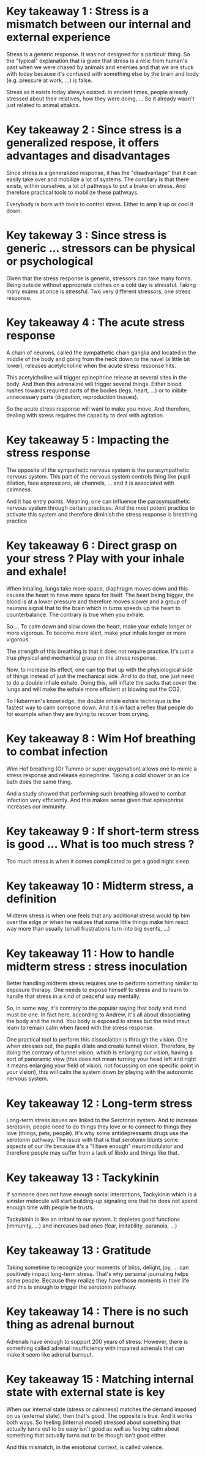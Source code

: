 # Key takeaway 1 : Stress is a mismatch between our internal and external experience
Stress is a generic response. It was not designed for a particulr thing. So the "typical" explanation that is given that stress is a relic from human's past when we were chased by animals and enemies and that we are stuck with today because it's confused with something else by the brain and body (e.g. pressure at work, ...) is false.

Stress as it exists today always existed. In ancient times, people already stressed about their relatives, how they were doing, ... So it already wasn't just related to animal attakcs. 

# Key takeaway 2 : Since stress is a generalized respose, it offers advantages and disadvantages
Since stress is a generalized response, it has the "disadvantage" that it can easily take over and mobilize a lot of systems. The corollary is that there exists, within ourselves, a lot of pathways to put a brake on stress. And therefore practical tools to mobilize these pathways. 

Everybody is born with tools to control stress. Either to amp it up or cool it down.

# Key takeway 3 : Since stress is generic ... stressors can be physical or psychological
Given that the stress response is generic, stressors can take many forms. Being outside without appropriate clothes on a cold day is stressful. Taking many exams at once is stressful. Two very different stressors, one stress response.

# Key takeaway 4 : The acute stress response
A chain of neurons, called the sympathetic chain ganglia and located in the middle of the body and going from the neck down to the navel (a little bit lower), releases acetylcholine when the acute stress response hits. 

This acetylcholine will trigger epinephrine release at several sites in the body. And then this adrenaline will trigger several things. Either blood rushes towards required parts of the bodies (legs, heart, ...) or to inibite unnecessary parts (digestion, reproduction tissues). 

So the acute stress response will want to make you move. And therefore, dealing with stress requires the capacity to deal with agitation. 

# Key takeaway 5 : Impacting the stress response
The opposite of the sympathetic nervous system is the parasympathetic nervous system. This part of the nervous system controls thing like pupil dilation, face expressions, air channels, ... and it is associated with calmness.

And it has entry points. Meaning, one can influence the parasympathetic nervous system through certain practices. And the most potent practice to activate this system and therefore diminish the stress response is breathing practice

# Key takeaway 6 : Direct grasp on your stress ? Play with your inhale and exhale!
When inhaling, lungs take more space, diaphragm moves down and this causes the heart to have more space for itself. The heart being bigger, the blood is at a lower pressure and therefore moves slower and a group of neurons signal that to the brain which in turns speeds up the heart to counterbalance. The contrary is true when you exhale. 

So ... To calm down and slow down the heart, make your exhale longer or more vigorous. To become more alert, make your inhale longer or more vigorous.

The strength of this breathing is that it does not require practice. It's just a true physical and mechanical grasp on the stress response.

Now, to increase its effect, one can top that up with the physiological side of things instead of just the mechanical side. And to do that, one just need to do a double inhale exhale. Doing this, will inflate the sacks that cover the lungs and will make the exhale more efficient at blowing out the CO2. 

To Huberman's knowledge, the double inhale exhale technique is the fastest way to calm someone down. And it's in fact a reflex that people do for example when they are trying to recover from crying.

# Key takeaway 8 : Wim Hof breathing to combat infection
Wim Hof breathing (Or Tummo or super oxygenation) allows one to mimic a stress response and release epinephrine. Taking a cold shower or an ice bath does the same thing. 

And a study showed that performing such breathing allowed to combat infection very efficiently. And this makes sense given that epinephrine increases our immunity. 

# Key takeaway 9 : If short-term stress is good ... What is too much stress ?
Too much stress is when it comes complicated to get a good night sleep.

# Key takeaway 10 : Midterm stress, a definition 
Midterm stress is when one feels that any additional stress would tip him over the edge or when he realizes that some little things make him react way more than usually (small frustrations turn into big events, ...)

# Key takeaway 11 : How to handle midterm stress : stress inoculation
Better handling midterm stress requires one to perform something similar to exposure therapy.
One needs to expose himself to stress and to learn to handle that stress in a kind of peaceful way mentally. 

So, in some way, it's contrary to the popular saying that body and mind must be one. In fact here, according to Andrew, it's all about dissociating the body and the mind. You body is exposed to stress but the mind msut learn to remain calm when faced with the stress response. 

One practical tool to perform this dissociation is through the vision. One when stresses out, the pupils dilate and create tunnel vision. Therefore, by doing the contrary of tunnel vision, which is enlarging our vision, having a sort of panoramic view (this does not mean turning your head left and right it means enlarging your field of vision, not focussing on one specific point in your vision), this will calm the system down by playing with the autonomic nervous system. 

# Key takeaway 12 : Long-term stress
Long-term stress issues are linked to the Serotonin system. And to increase serotonin, people need to do things they love or to connect to things they love (things, pets, people). It's why some antidepressants drugs use the serotonin pathway. The issue with that is that serotonin blunts some aspects of our life because it's a "I have enough" neuromodulator and therefore people may suffer from a lack of libido and things like that. 

# Key takeaway 13 : Tackykinin
If someone does not have enough social interactions, Tackykinin which is a sinister molecule will start building-up signaling one that he does not spend enough time with people he trusts. 

Tackykinin is like an irritant to our system. It depletes good functions (immunity, ...) and increases bad ones (fear, irritability, paranoia, ...)

# Key takeaway 13 : Gratitude
Taking sometime to recognize your moments of bliss, delight, joy, ... can positively impact long-term stress. That's why personal journaling helps some people. Because they realize they have those moments in their life and this is enough to trigger the serotonin pathway. 

# Key takeaway 14 : There is no such thing as adrenal burnout
Adrenals have enough to support 200 years of stress. However, there is something called adrenal insufficiency with impaired adrenals that can make it seem like adrenal burnout. 

# Key takeaway 15 : Matching internal state with external state is key
When our internal state (stress or calmness) matches the demand imposed on us (external state), then that's good. The opposite is true. And it works both ways. So feeling (internal model) stressed about something that actually turns out to be easy isn't good as well as feeling calm about something that actually turns out to be though isn't good either. 

And this mismatch, in the emotional context, is called valence. 


















